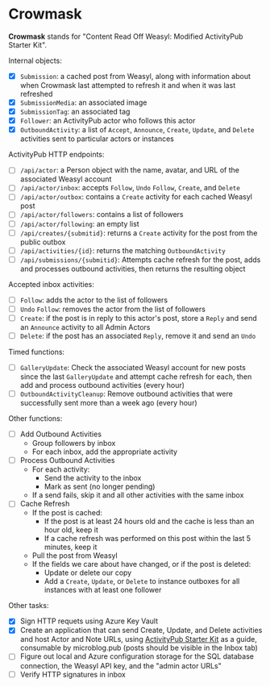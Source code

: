 # Crowmask

**Crowmask** stands for "Content Read Off Weasyl: Modified ActivityPub Starter Kit".

Internal objects:

- [x] `Submission`: a cached post from Weasyl, along with information about when Crowmask last attempted to refresh it and when it was last refreshed
- [x] `SubmissionMedia`: an associated image
- [x] `SubmissionTag`: an associated tag
- [x] `Follower`: an ActivityPub actor who follows this actor
- [x] `OutboundActivity`: a list of `Accept`, `Announce`, `Create`, `Update`, and `Delete` activities sent to particular actors or instances

ActivityPub HTTP endpoints:

- [ ] `/api/actor`: a Person object with the name, avatar, and URL of the associated Weasyl account
- [ ] `/api/actor/inbox`: accepts `Follow`, `Undo` `Follow`, `Create`, and `Delete`
- [ ] `/api/actor/outbox`: contains a `Create` activity for each cached Weasyl post
- [ ] `/api/actor/followers`: contains a list of followers
- [ ] `/api/actor/following`: an empty list
- [ ] `/api/creates/{submitid}`: returns a `Create` activity for the post from the public outbox
- [ ] `/api/activities/{id}`: returns the matching `OutboundActivity`
- [ ] `/api/submissions/{submitid}`: Attempts cache refresh for the post, adds and processes outbound activities, then returns the resulting object

Accepted inbox activities:

- [ ] `Follow`: adds the actor to the list of followers
- [ ] `Undo` `Follow`: removes the actor from the list of followers
- [ ] `Create`: if the post is in reply to this actor's post, store a `Reply` and send an `Announce` activity to all Admin Actors
- [ ] `Delete`: if the post has an associated `Reply`, remove it and send an `Undo`

Timed functions:

- [ ] `GalleryUpdate`: Check the associated Weasyl account for new posts since the last `GalleryUpdate` and attempt cache refresh for each, then add and process outbound activities (every hour)
- [ ] `OutboundActivityCleanup`: Remove outbound activities that were successfully sent more than a week ago (every hour)

Other functions:

- [ ] Add Outbound Activities
    * Group followers by inbox
    * For each inbox, add the appropriate activity
- [ ] Process Outbound Activities
    * For each activity:
        * Send the activity to the inbox
        * Mark as sent (no longer pending)
    * If a send fails, skip it and all other activities with the same inbox
- [ ] Cache Refresh
    * If the post is cached:
        * If the post is at least 24 hours old and the cache is less than an hour old, keep it
        * If a cache refresh was performed on this post within the last 5 minutes, keep it
    * Pull the post from Weasyl
    * If the fields we care about have changed, or if the post is deleted:
        * Update or delete our copy
        * Add a `Create`, `Update`, or `Delete` to instance outboxes for all instances with at least one follower

Other tasks:

- [x] Sign HTTP requets using Azure Key Vault
- [x] Create an application that can send Create, Update, and Delete activities and host Actor and Note URLs,
      using [ActivityPub Starter Kit](https://github.com/jakelazaroff/activitypub-starter-kit) as a guide,
      consumable by microblog.pub (posts should be visible in the Inbox tab)
- [ ] Figure out local and Azure configuration storage for the SQL database connection, the Weasyl API key, and the "admin actor URLs"
- [ ] Verify HTTP signatures in inbox
